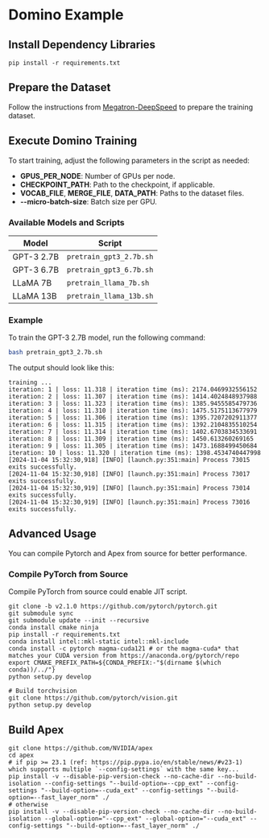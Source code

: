 # Domino Example

## Install Dependency Libraries
```
pip install -r requirements.txt
```

## Prepare the Dataset
Follow the instructions from [Megatron-DeepSpeed](https://github.com/microsoft/Megatron-DeepSpeed/tree/main/examples_deepspeed/universal_checkpointing#download-and-pre-process-training-dataset) to prepare the training dataset.

## Execute Domino Training

To start training, adjust the following parameters in the script as needed:

- **GPUS_PER_NODE**: Number of GPUs per node.
- **CHECKPOINT_PATH**: Path to the checkpoint, if applicable.
- **VOCAB_FILE**, **MERGE_FILE**, **DATA_PATH**: Paths to the dataset files.
- **--micro-batch-size**: Batch size per GPU.

### Available Models and Scripts

| Model      | Script                   |
|------------|--------------------------|
| GPT-3 2.7B | `pretrain_gpt3_2.7b.sh`  |
| GPT-3 6.7B | `pretrain_gpt3_6.7b.sh`  |
| LLaMA 7B   | `pretrain_llama_7b.sh`   |
| LLaMA 13B  | `pretrain_llama_13b.sh`  |

### Example

To train the GPT-3 2.7B model, run the following command:

```bash
bash pretrain_gpt3_2.7b.sh
```

The output should look like this:

```
training ...
iteration: 1 | loss: 11.318 | iteration time (ms): 2174.0469932556152 
iteration: 2 | loss: 11.307 | iteration time (ms): 1414.4024848937988 
iteration: 3 | loss: 11.323 | iteration time (ms): 1385.9455585479736 
iteration: 4 | loss: 11.310 | iteration time (ms): 1475.5175113677979 
iteration: 5 | loss: 11.306 | iteration time (ms): 1395.7207202911377 
iteration: 6 | loss: 11.315 | iteration time (ms): 1392.2104835510254 
iteration: 7 | loss: 11.314 | iteration time (ms): 1402.6703834533691 
iteration: 8 | loss: 11.309 | iteration time (ms): 1450.613260269165 
iteration: 9 | loss: 11.305 | iteration time (ms): 1473.1688499450684 
iteration: 10 | loss: 11.320 | iteration time (ms): 1398.4534740447998 
[2024-11-04 15:32:30,918] [INFO] [launch.py:351:main] Process 73015 exits successfully.
[2024-11-04 15:32:30,918] [INFO] [launch.py:351:main] Process 73017 exits successfully.
[2024-11-04 15:32:30,919] [INFO] [launch.py:351:main] Process 73014 exits successfully.
[2024-11-04 15:32:30,919] [INFO] [launch.py:351:main] Process 73016 exits successfully.
```

## Advanced Usage
You can compile Pytorch and Apex from source for better performance.

### Compile PyTorch from Source
Compile PyTorch from source could enable JIT script.
```
git clone -b v2.1.0 https://github.com/pytorch/pytorch.git
git submodule sync
git submodule update --init --recursive
conda install cmake ninja
pip install -r requirements.txt
conda install intel::mkl-static intel::mkl-include
conda install -c pytorch magma-cuda121 # or the magma-cuda* that matches your CUDA version from https://anaconda.org/pytorch/repo
export CMAKE_PREFIX_PATH=${CONDA_PREFIX:-"$(dirname $(which conda))/../"}
python setup.py develop

# Build torchvision
git clone https://github.com/pytorch/vision.git
python setup.py develop
```

## Build Apex
```
git clone https://github.com/NVIDIA/apex
cd apex
# if pip >= 23.1 (ref: https://pip.pypa.io/en/stable/news/#v23-1) which supports multiple `--config-settings` with the same key...
pip install -v --disable-pip-version-check --no-cache-dir --no-build-isolation --config-settings "--build-option=--cpp_ext" --config-settings "--build-option=--cuda_ext" --config-settings "--build-option=--fast_layer_norm" ./
# otherwise
pip install -v --disable-pip-version-check --no-cache-dir --no-build-isolation --global-option="--cpp_ext" --global-option="--cuda_ext" --config-settings "--build-option=--fast_layer_norm" ./
```
